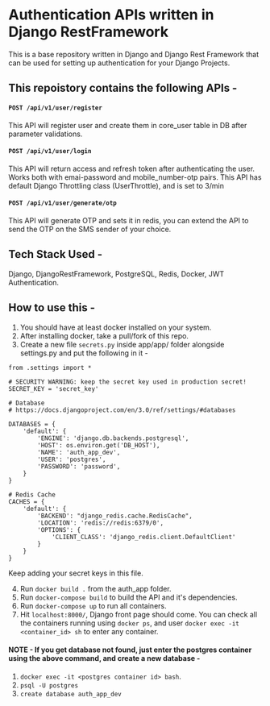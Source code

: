 # Authentication APIs written in Django RestFramework

This is a base repository written in Django and Django Rest Framework that can be used for setting up authentication for your Django Projects.


## This repoistory contains the following APIs -

#### `POST /api/v1/user/register`
This API will register user and create them in core_user table in DB after parameter validations.

#### `POST /api/v1/user/login`
This API will return access and refresh token after authenticating the user.
Works both with emai-password and mobile_number-otp pairs.
This API has default Django Throttling class (UserThrottle), and is set to 3/min

#### `POST /api/v1/user/generate/otp`
This API will generate OTP and sets it in redis, you can extend the API to send the OTP on the SMS sender of your choice.


## Tech Stack Used -
Django, DjangoRestFramework, PostgreSQL, Redis, Docker, JWT Authentication.


## How to use this -
1. You should have at least docker installed on your system.
2. After installing docker, take a pull/fork of this repo.
3. Create a new file `secrets.py` inside app/app/ folder alongside settings.py and put the following in it -
```
from .settings import *

# SECURITY WARNING: keep the secret key used in production secret!
SECRET_KEY = 'secret_key'

# Database
# https://docs.djangoproject.com/en/3.0/ref/settings/#databases

DATABASES = {
    'default': {
        'ENGINE': 'django.db.backends.postgresql',
        'HOST': os.environ.get('DB_HOST'),
        'NAME': 'auth_app_dev',
        'USER': 'postgres',
        'PASSWORD': 'password',
    }
}

# Redis Cache
CACHES = {
    'default': {
        'BACKEND': "django_redis.cache.RedisCache",
        'LOCATION': 'redis://redis:6379/0',
        'OPTIONS': {
            'CLIENT_CLASS': 'django_redis.client.DefaultClient'
        }
    }
}

```
Keep adding your secret keys in this file.

4. Run `docker build .` from the auth_app folder.
5. Run `docker-compose build` to build the API and it's dependencies.
6. Run `docker-compose up` to run all containers.
7. Hit `localhost:8000/`, Django front page should come.
You can check all the containers running using `docker ps`, and user `docker exec -it <container_id> sh` to enter any container.


#### NOTE - If you get database not found, just enter the postgres container using the above command, and create a new database -
1. `docker exec -it <postgres container id> bash`.
2. `psql -U postgres`
3. `create database auth_app_dev`
